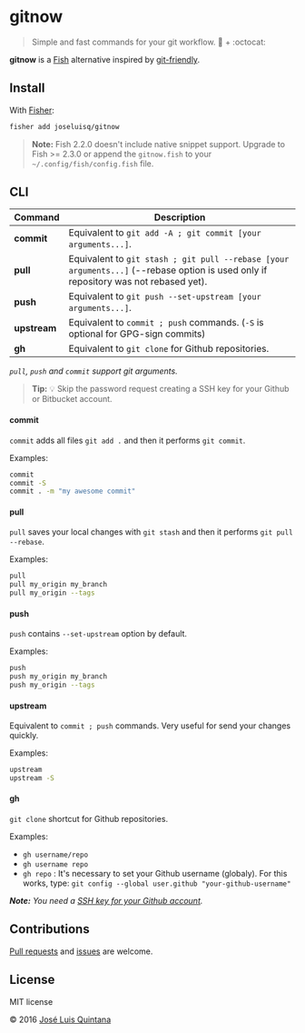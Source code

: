 # gitnow
> Simple and fast commands for your git workflow. :tropical_fish: + :octocat:

**gitnow** is a [Fish](https://fishshell.com/) alternative  inspired by [git-friendly](https://github.com/jamiew/git-friendly).

## Install

With [Fisher](https://github.com/jorgebucaran/fisherman):

```sh
fisher add joseluisq/gitnow
```

> __Note:__ Fish 2.2.0 doesn't include native snippet support. Upgrade to Fish >= 2.3.0 or append the `gitnow.fish` to your `~/.config/fish/config.fish` file.

## CLI

Command | Description
--- | ---
**commit** | Equivalent to `git add -A ; git commit [your arguments...]`.
**pull** | Equivalent to `git stash ; git pull --rebase [your arguments...]` (--rebase option is used only if repository was not rebased yet).
**push** | Equivalent to `git push --set-upstream [your arguments...]`.
**upstream** | Equivalent to `commit ; push` commands. (`-S` is optional for GPG-sign commits)
**gh** | Equivalent to `git clone` for Github repositories.

_`pull`, `push` and `commit` support git arguments._

> **Tip:** :bulb: Skip the password request creating a SSH key for your Github or Bitbucket account.

#### commit
`commit` adds all files `git add .` and then it performs `git commit`.

Examples:
```sh
commit
commit -S
commit . -m "my awesome commit"
```

#### pull

`pull` saves your local changes with `git stash` and then it performs `git pull --rebase`.

Examples:
```sh
pull
pull my_origin my_branch
pull my_origin --tags
```

#### push
`push` contains `--set-upstream` option by default.

Examples:
```sh
push
push my_origin my_branch
push my_origin --tags
```

#### upstream
Equivalent to `commit ; push` commands. Very useful for send your changes quickly. 

Examples:
```sh
upstream
upstream -S
```

#### **gh**
`git clone` shortcut for Github repositories.

Examples:

- `gh username/repo`
- `gh username repo`
- `gh repo` : It's necessary to set your Github username (globaly). For this works, type: `git config --global user.github "your-github-username"`

_**Note:** You need a [SSH key for your Github account](https://help.github.com/articles/connecting-to-github-with-ssh/)._

## Contributions

[Pull requests](https://github.com/joseluisq/gitnow/pulls) and [issues](https://github.com/joseluisq/gitnow/issues) are welcome.

## License
MIT license

© 2016 [José Luis Quintana](http://git.io/joseluisq)
